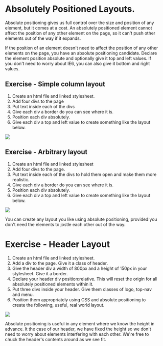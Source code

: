 # Absolutely Positioned Layouts.

Absolute positioning gives us full control over the size and position of any element, but it comes at a cost. An absolutely positioned element cannot affect the position of any other element on the page, so it can't push other elements out of the way if it expands.

If the position of an element doesn't need to affect the position of any other elements on the page, you have an absolute positioning candidate. Declare the element position absolute and optionally give it top and left values. If you don't need to worry about IE6, you can also give it bottom and right values.

## Exercise - Simple column layout

1.  Create an html file and linked stylesheet.
2.  Add four divs to the page
3.  Put text inside each of the divs
4.  Give each div a border do you can see where it is.
5.  Position each div absolutely.
6.  Give each div a top and left value to create something like the layout below.

![](http://nicholasjohnson.com/images/webdev/absolute.jpg)

## Exercise - Arbitrary layout

1.  Create an html file and linked stylesheet
2.  Add four divs to the page.
3.  Put text inside each of the divs to hold them open and make them more realistic.
4.  Give each div a border do you can see where it is.
5.  Position each div absolutely.
6.  Give each div a top and left value to create something like the layout below.

![](http://nicholasjohnson.com/images/webdev/absolute2.jpg)

You can create any layout you like using absolute positioning, provided you don't need the elements to jostle each other out of the way.

# Exercise - Header Layout

1.  Create an html file and linked stylesheet.
2.  Add a div to the page. Give it a class of header.
3.  Give the header div a width of 800px and a height of 150px in your stylesheet. Give it a border.
4.  Declare your header div position:relative. This will reset the origin for all absolutely positioned elements within it.
5.  Put three divs inside your header. Give them classes of logo, top-nav and menu.
6.  Position them appropriately using CSS and absolute positioning to create the following, useful, real world layout.

![](http://nicholasjohnson.com/images/webdev/absolute3.jpg)

Absolute positioning is useful in any element where we know the height in advance. It the case of our header, we have fixed the height so we don't need to worry about elements interfering with each other. We're free to chuck the header's contents around as we see fit.

